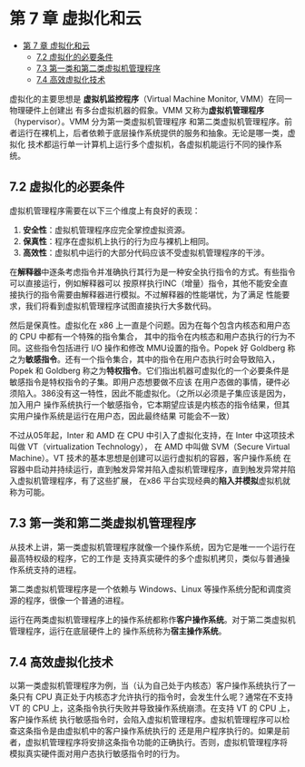 # 第 7 章 虚拟化和云

<!-- TOC -->

- [第 7 章 虚拟化和云](#第-7-章-虚拟化和云)
  - [7.2 虚拟化的必要条件](#72-虚拟化的必要条件)
  - [7.3 第一类和第二类虚拟机管理程序](#73-第一类和第二类虚拟机管理程序)
  - [7.4 高效虚拟化技术](#74-高效虚拟化技术)

<!-- /TOC -->

虚拟化的主要思想是 **虚拟机监控程序**（Virtual Machine Monitor, VMM）在同一物理硬件上创建出
有多台虚拟机器的假象。VMM 又称为**虚拟机管理程序**（hypervisor）。VMM 分为第一类虚拟机管理程序
和第二类虚拟机管理程序。前者运行在裸机上，后者依赖于底层操作系统提供的服务和抽象。无论是哪一类，虚拟化
技术都运行单一计算机上运行多个虚拟机，各虚拟机能运行不同的操作系统。    

## 7.2 虚拟化的必要条件

虚拟机管理程序需要在以下三个维度上有良好的表现：   

1. **安全性**：虚拟机管理程序应完全掌控虚拟资源。
2. **保真性**：程序在虚拟机上执行的行为应与裸机上相同。
3. **高效性**：虚拟机中运行的大部分代码应该不受虚拟机管理程序的干涉。    

在**解释器**中逐条考虑指令并准确执行其行为是一种安全执行指令的方式。有些指令可以直接运行，例如解释器可以
按原样执行INC（增量）指令，其他不能安全直接执行的指令需要由解释器进行模拟。不过解释器的性能堪忧，为了满足
性能要求，我们将看到虚拟机管理程序试图直接执行大多数代码。    

然后是保真性。虚拟化在 x86 上一直是个问题。因为在每个包含内核态和用户态的 CPU 中都有一个特殊的指令集合，
其中的指令在内核态和用户态执行的行为不同。这些指令包括进行 I/O 操作和修改 MMU设置的指令。Popek 好
Goldberg 称之为**敏感指令**。还有一个指令集合，其中的指令在用户态执行时会导致陷入，Popek 和 Goldberg
称之为**特权指令**。它们指出机器可虚拟化的一个必要条件是敏感指令是特权指令的子集。即用户态想要做不应该
在用户态做的事情，硬件必须陷入。386没有这一特性，因此不能虚拟化。（之所以必须是子集应该是因为，加入用户
操作系统执行一个敏感指令，它本期望应该是内核态的指令结果，但其实用户操作系统是运行在用户态，因此最终结果
可能会不一致）    

不过从05年起，Inter 和 AMD 在 CPU 中引入了虚拟化支持，在 Inter 中这项技术叫做 VT（virtualization Technology），
在 AMD 中叫做 SVM（Secure Virtual Machine）。VT 技术的基本思想是创建可以运行虚拟机的容器，客户操作系统
在容器中启动并持续运行，直到触发异常并陷入虚拟机管理程序，直到触发异常并陷入虚拟机管理程序，有了这些扩展，
在x86 平台实现经典的**陷入并模拟**虚拟机就称为可能。    

## 7.3 第一类和第二类虚拟机管理程序

从技术上讲，第一类虚拟机管理程序就像一个操作系统，因为它是唯一一个运行在最高特权级的程序，它的工作是
支持真实硬件的多个虚拟机拷贝，类似与普通操作系统支持的进程。    

第二类虚拟机管理程序是一个依赖与 Windows、Linux 等操作系统分配和调度资源的程序，很像一个普通的进程。    

运行在两类虚拟机管理程序上的操作系统都称作**客户操作系统**。对于第二类虚拟机管理程序，运行在底层硬件上的
操作系统称为**宿主操作系统**。     

## 7.4 高效虚拟化技术


以第一类虚拟机管理程序为例，当（认为自己处于内核态）客户操作系统执行了一条只有 CPU 真正处于内核态才允许执行的指令时，会发生什么呢？通常在不支持 VT 的 CPU 上，这条指令执行失败并导致操作系统崩溃。在支持 VT 的 CPU 上，客户操作系统
执行敏感指令时，会陷入虚拟机管理程序。虚拟机管理程序可以检查这条指令是由虚拟机中的客户操作系统执行的
还是用户程序执行的。如果是前者，虚拟机管理程序将安排这条指令功能的正确执行。否则，虚拟机管理程序将
模拟真实硬件面对用户态执行敏感指令时的行为。    

